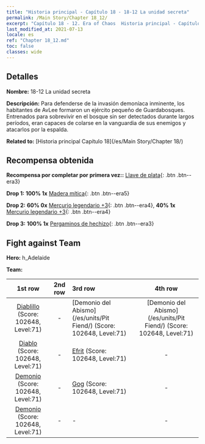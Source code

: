 ```yaml
---
title: "Historia principal - Capítulo 18 - 18-12 La unidad secreta"
permalink: /Main Story/Chapter 18_12/
excerpt: "Capítulo 18 - 12. Era of Chaos  Historia principal - Capítulo 18_12. 18-12 La unidad secreta"
last_modified_at: 2021-07-13
locale: es
ref: "Chapter 18_12.md"
toc: false
classes: wide
---
```


## Detalles

 **Nombre:** 18-12 La unidad secreta

 **Descripción:** Para defenderse de la invasión demoníaca inminente, los habitantes de AvLee formaron un ejército pequeño de Guardabosques. Entrenados para sobrevivir en el bosque sin ser detectados durante largos períodos, eran capaces de colarse en la vanguardia de sus enemigos y atacarlos por la espalda.

 **Related to:** [Historia principal Capítulo 18](/es/Main Story/Chapter 18/)

## Recompensa obtenida

 **Recompensa por completar por primera vez::** [Llave de plata](/ItemsES/con_693/){: .btn .btn--era3}

 **Drop 1:** **100% 1x** [Madera mítica](/ItemsES/mat_62/){: .btn .btn--era5}

 **Drop 2:** **60% 0x** [Mercurio legendario +3](/ItemsES/mat_56/){: .btn .btn--era4}, **40% 1x** [Mercurio legendario +3](/ItemsES/mat_56/){: .btn .btn--era4}

 **Drop 3:** **100% 1x** [Pergaminos de hechizo](/ItemsES/con_694/){: .btn .btn--era3}


## Fight against Team
 **Hero:** h_Adelaide

 **Team:**


  | 1st row | 2nd row | 3rd row | 4th row |
  |:----:|:----:|:----|:----:|
  | [Diablillo](/es/units/Imp/) (Score: 102648, Level:71)  | - | [Demonio del Abismo](/es/units/Pit Fiend/) (Score: 102648, Level:71)  | [Demonio del Abismo](/es/units/Pit Fiend/) (Score: 102648, Level:71)  |
  | [Diablo](/es/units/Devil/) (Score: 102648, Level:71)  | - | [Efrit](/es/units/Efreeti/) (Score: 102648, Level:71)  | - |
  | [Demonio](/es/units/Demon/) (Score: 102648, Level:71)  | - | [Gog](/es/units/Gog/) (Score: 102648, Level:71)  | - |
  | [Demonio](/es/units/Demon/) (Score: 102648, Level:71)  | - | - | - |


